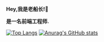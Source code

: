 <strong>Hey,我是老船长!👋 </strong>

<strong>是一名前端工程师. </strong>



[![Top Langs](https://github-readme-stats.vercel.app/api/top-langs/?username=lionel-king11&show_icons=true&theme=#F8F5F0)](https://github.com/anuraghazra/github-readme-stats)
[![Anurag's GitHub stats](https://github-readme-stats.vercel.app/api?username=lionel-king11&show_icons=true&theme=#F8F5F0)](https://github.com/anuraghazra/github-readme-stats)
